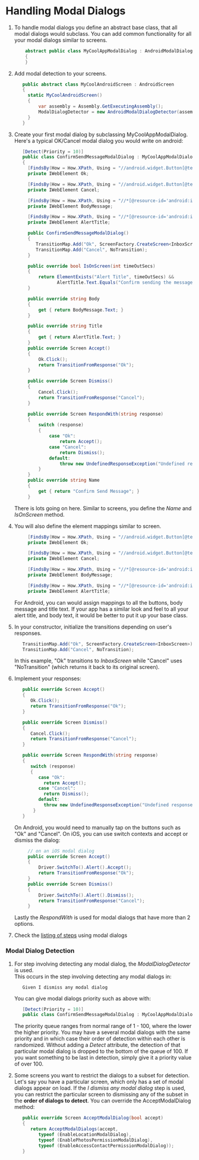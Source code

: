 # Handling Modal Dialogs

1. To handle modal dialogs you define an abstract base class, that all modal dialogs would subclass.  You can add common functionality for all your modal dialogs similar to screens.  

   ```csharp
       abstract public class MyCoolAppModalDialog : AndroidModalDialog
       {
       }
   ```
2. Add modal detection to your screens.  

   ```csharp
      public abstract class MyCoolAndroidScreen : AndroidScreen 
      { 
        static MyCoolAndroidScreen()
        {
            var assembly = Assembly.GetExecutingAssembly();
            ModalDialogDetector = new AndroidModalDialogDetector(assembly, typeof(MyCoolAppModalDialog));
        }         
      }
   ```
3. Create your first modal dialog by subclassing MyCoolAppModalDialog.  Here's a typical OK/Cancel modal dialog you would write on android:

   ```csharp
      [Detect(Priority = 10)]
      public class ConfirmSendMessageModalDialog : MyCoolAppModalDialog
      {
        [FindsBy(How = How.XPath, Using = "//android.widget.Button[@text='OK']")]
        private IWebElement Ok;

        [FindsBy(How = How.XPath, Using = "//android.widget.Button[@text='Cancel']")]
        private IWebElement Cancel;

        [FindsBy(How = How.XPath, Using = "//*[@resource-id='android:id/message']")]
        private IWebElement BodyMessage;

        [FindsBy(How = How.XPath, Using = "//*[@resource-id='android:id/alertTitle']")]
        private IWebElement AlertTitle;

        public ConfirmSendMessageModalDialog()
        {
           TransitionMap.Add("Ok", ScreenFactory.CreateScreen<InboxScreen>);
           TransitionMap.Add("Cancel", NoTransition);
        }

        public override bool IsOnScreen(int timeOutSecs)
        {
            return ElementExists("Alert Title", timeOutSecs) &&
                   AlertTitle.Text.Equals("Confirm sending the message?");
        }

        public override string Body
        {
            get { return BodyMessage.Text; }
        }

        public override string Title
        {
            get { return AlertTitle.Text; }
        }
        public override Screen Accept()
        {
            Ok.Click();
            return TransitionFromResponse("Ok");
        }

        public override Screen Dismiss()
        {
            Cancel.Click();
            return TransitionFromResponse("Cancel");
        }

        public override Screen RespondWith(string response)
        {
            switch (response)
            {
                case "Ok":
                    return Accept();
                case "Cancel":
                    return Dismiss();
                default:
                    throw new UndefinedResponseException("Undefined response of: " + response);
            }
        }
        public override string Name
        {
            get { return "Confirm Send Message"; }
        }
   ```
   There is lots going on here.  Similar to screens, you define the *Name* and *IsOnScreen* method.
   
4. You will also define the element mappings similar to screen. 

   ```csharp
        [FindsBy(How = How.XPath, Using = "//android.widget.Button[@text='OK']")]
        private IWebElement Ok;

        [FindsBy(How = How.XPath, Using = "//android.widget.Button[@text='Cancel']")]
        private IWebElement Cancel;

        [FindsBy(How = How.XPath, Using = "//*[@resource-id='android:id/message']")]
        private IWebElement BodyMessage;

        [FindsBy(How = How.XPath, Using = "//*[@resource-id='android:id/alertTitle']")]
        private IWebElement AlertTitle;
   ```
   For Android, you can would assign mappings to all the buttons, body message and title text.  If your app has a similar look and feel to all your alert title, and body text, it would be better to put it up your base class.
5. In your constructor, initialize the transitions depending on user's responses.  

   ```csharp
      TransitionMap.Add("Ok", ScreenFactory.CreateScreen<InboxScreen>);
      TransitionMap.Add("Cancel", NoTransition);
   ```
   In this example, "Ok" transitions to *InboxScreen* while "Cancel" uses "NoTransition" (which returns it back to its original screen).

6. Implement your responses:

   ```csharp
      public override Screen Accept()
      {
         Ok.Click();
         return TransitionFromResponse("Ok");
      }

      public override Screen Dismiss()
      {
         Cancel.Click();
         return TransitionFromResponse("Cancel");
      }

      public override Screen RespondWith(string response)
      {
         switch (response)
         {
            case "Ok":
              return Accept();
            case "Cancel":
              return Dismiss();
            default:
              throw new UndefinedResponseException("Undefined response of: " + response);
          }
      }
   ```
   On Android, you would need to manually tap on the buttons such as "Ok" and "Cancel".  On iOS, you can use switch contexts and accept or dismiss the dialog:
   
   ```csharp
        // on an iOS modal dialog
        public override Screen Accept()
        {
            Driver.SwitchTo().Alert().Accept(); 
            return TransitionFromResponse("Ok");
        }
        public override Screen Dismiss()
        {
            Driver.SwitchTo().Alert().Dismiss();
            return TransitionFromResponse("Cancel");
        }
   ```
   Lastly the *RespondWith* is used for modal dialogs that have more than 2 options.

7. Check the [listing of steps](https://github.com/glorylo/Joyride/blob/develop/docs/PredefinedSteps.md#modal-dialogs) using modal dialogs
   

### Modal Dialog Detection

1. For step involving detecting any modal dialog, the *ModalDialogDetector* is used.  
   This occurs in the  step involving detecting any modal dialogs in:
   ```gherkin
      Given I dismiss any modal dialog
   ```
   You can give modal dialogs priority such as above with:

   ```csharp
      [Detect(Priority = 10)]
      public class ConfirmSendMessageModalDialog : MyCoolAppModalDialog
   ```
   The priority queue ranges from normal range of 1 - 100, where the lower the higher priority.  You may have a several modal dialogs with the same priority and in which case their order of detection within each other is randomized. Without adding a *Detect* attribute, the detection of that particular modal dialog is dropped to the bottom of the queue of 100.  If you want something to be last in detection, simply give it a priority value of over 100.
   
2. Some screens you want to restrict the dialogs to a subset for detection.  Let's say you have a particular screen, which only has a set of modal dialogs appear on load.  If the *I dismiss any modal dialog* step is used, you can restrict the particular screen to dismissing any of the subset in the **order of dialogs to detect**.  You can override the AcceptModalDialog method:
   ```csharp
      public override Screen AcceptModalDialog(bool accept)
      {
         return AcceptModalDialogs(accept, 
            typeof (EnableLocationModalDialog),
            typeof (EnablePhotosPermissionModalDialog),
            typeof (EnableAccessContactPermissionModalDialog));
      }
   ```
   
